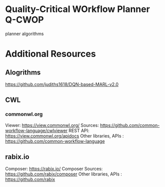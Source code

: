 # Quality-Critical WOrkflow Planner Q-CWOP
planner algorithms

# Additional Resources
## Alogrithms 
https://github.com/judiths1618/DQN-based-MARL-v2.0

## CWL
### commonwl.org 
Viewer: https://view.commonwl.org/ 
Sources: https://github.com/common-workflow-language/cwlviewer
REST API: https://view.commonwl.org/apidocs
Other libraries, APIs : https://github.com/common-workflow-language

## rabix.io
Composer: https://rabix.io/
Composer Sources: https://github.com/rabix/composer
Other libraries, APIs : https://github.com/rabix
